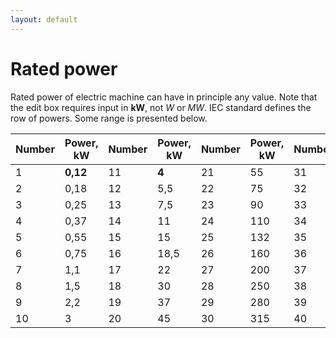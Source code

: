 ```yaml
---
layout: default
---
```


# Rated power

Rated power of electric machine can have in principle any value. Note that the edit box requires input in **kW**, not *W* or *MW*. IEC standard defines the row of powers. Some range is presented below.

Number  |  Power, kW  |  Number  |  Power, kW  |  Number  |  Power, kW  |  Number  |  Power, kW  |  Number  |  Power, kW 
------------  |  -------------  | ------------ | ------------- | ------------ | ------------- | ------------ | ------------- | ------------ | -------------
1  |  **0,12**  |  11  | **4** | 21 | 55 | 31 | 355 | 41 | 1250
2 | 0,18 | 12 | 5,5 | 22 | 75 | 32 | 400 | 42 | 1400
3 | 0,25 | 13 | 7,5 | 23 | 90 | 33 | 450 | 43 | 1600
4 | 0,37 | 14 | 11 | 24 | 110 | 34 | 500 | 44 | 2000
5 | 0,55 | 15 | 15 | 25 | 132 | 35 | 560 | 45 | 2500
6 | 0,75 | 16 | 18,5 | 26 | 160 | 36 | 630 | 46 | 3150
7 | 1,1 | 17 | 22 | 27 | 200 | 37 | 710 | 47 | 4000
8 | 1,5 | 18 | 30 | 28 | 250 | 38 | 800 |  | 
9 | 2,2 | 19 | 37 | 29 | 280 | 39 | 900 |  | 
10| 3 | 20 | 45 | 30 | 315 | 40 | 1000 |  | 
